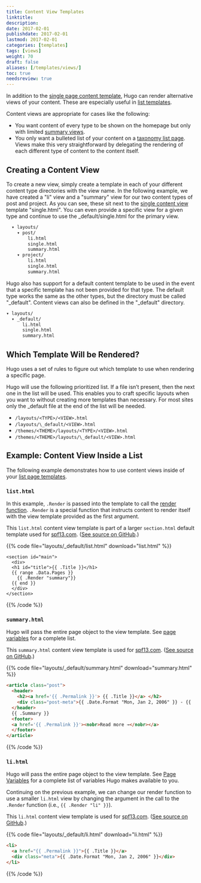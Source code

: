 ```yaml
---
title: Content View Templates
linktitle:
description:
date: 2017-02-01
publishdate: 2017-02-01
lastmod: 2017-02-01
categories: [templates]
tags: [views]
weight: 70
draft: false
aliases: [/templates/views/]
toc: true
needsreview: true
---
```


In addition to the [single page content template][singletemplates], Hugo can render alternative views of your content. These are especially useful in [list templates][listtemplates].

Content views are appropriate for cases like the following:

* You want content of every type to be shown on the homepage but only with limited [summary views][summaries].
* You only want a bulleted list of your content on a [taxonomy list page][taxonomylists]. Views make this very straightforward by delegating the rendering of each different type of content to the content itself.

## Creating a Content View

To create a new view, simply create a template in each of your different
content type directories with the view name. In the following example, we
have created a "li" view and a "summary" view for our two content types
of post and project. As you can see, these sit next to the [single
content view](/templates/content/) template "single.html". You can even
provide a specific view for a given type and continue to use the
\_default/single.html for the primary view.

```bash
  ▾ layouts/
    ▾ post/
        li.html
        single.html
        summary.html
    ▾ project/
        li.html
        single.html
        summary.html
```

Hugo also has support for a default content template to be used in the event that a specific template has not been provided for that type. The default type works the same as the other types, but the directory must be called "_default". Content views can also be defined in the "_default" directory.


```bash
▾ layouts/
  ▾ _default/
      li.html
      single.html
      summary.html
```

## Which Template Will be Rendered?

Hugo uses a set of rules to figure out which template to use when rendering a specific page.

Hugo will use the following prioritized list. If a file isn’t present, then the next one in the list will be used. This enables you to craft specific layouts when you want to without creating more templates than necessary. For most sites only the \_default file at the end of the list will be needed.

* `/layouts/<TYPE>/<VIEW>.html`
* `/layouts/\_default/<VIEW>.html`
* `/themes/<THEME>/layouts/<TYPE>/<VIEW>.html`
* `/themes/<THEME>/layouts/\_default/<VIEW>.html`

## Example: Content View Inside a List

The following example demonstrates how to use content views inside of your [list page templates][listtemplates].

### `list.html`

In this example, `.Render` is passed into the template to call the [render function][]. `.Render` is a special function that instructs content to render itself with the view template provided as the first argument.

This `list.html` content view template is part of a larger `section.html` default template used for [spf13.com][spf]. ([See source on GitHub][spfsourcesection].)

{{% code file="layouts/_default/list.html" download="list.html" %}}
```
<section id="main">
  <div>
  <h1 id="title">{{ .Title }}</h1>
  {{ range .Data.Pages }}
    {{ .Render "summary"}}
  {{ end }}
  </div>
</section>
```
{{% /code %}}

### `summary.html`

Hugo will pass the entire page object to the view template. See [page
variables](/templates/variables/) for a complete list.

This `summary.html` content view template is used for [spf13.com][spf]. ([See source on GitHub][spfsourcesummary].)

{{% code file="layouts/_default/summary.html" download="summary.html" %}}
```html
<article class="post">
  <header>
    <h2><a href='{{ .Permalink }}'> {{ .Title }}</a> </h2>
    <div class="post-meta">{{ .Date.Format "Mon, Jan 2, 2006" }} - {{ .FuzzyWordCount }} Words </div>
  </header>
  {{ .Summary }}
  <footer>
  <a href='{{ .Permalink }}'><nobr>Read more →</nobr></a>
  </footer>
</article>
```
{{% /code %}}

### `li.html`

Hugo will pass the entire page object to the view template. See [Page Variables][pagevars] for a complete list of variables Hugo makes available to you.

Continuing on the previous example, we can change our render function to use a smaller `li.html` view by changing the argument in the call to the `.Render` function (i.e., `{{ .Render "li" }}`).

This `li.html` content view template is used for [spf13.com][spf]. ([See source on GitHub][spfsourceli].)

{{% code file="layouts/_default/li.html" download="li.html" %}}
```html
<li>
  <a href="{{ .Permalink }}">{{ .Title }}</a>
  <div class="meta">{{ .Date.Format "Mon, Jan 2, 2006" }}</div>
</li>
```
{{% /code %}}

[listtemplates]: /templates/lists/
[pagevars]: /variables/page-variables/
[render function]: /functions/render/
[singletemplates]: /templates/single-page-templates/
[spf]: http://spf13.com
[spfsourceli]: https://github.com/spf13/spf13.com/blob/master/layouts/_default/li.html
[spfsourcesection]: https://github.com/spf13/spf13.com/blob/master/layouts/_default/section.html
[spfsourcesummary]: https://github.com/spf13/spf13.com/blob/master/layouts/_default/summary.html
[summaries]: /content-management/content-summaries/
[taxonomylists]: /templates/taxonomy-templates/